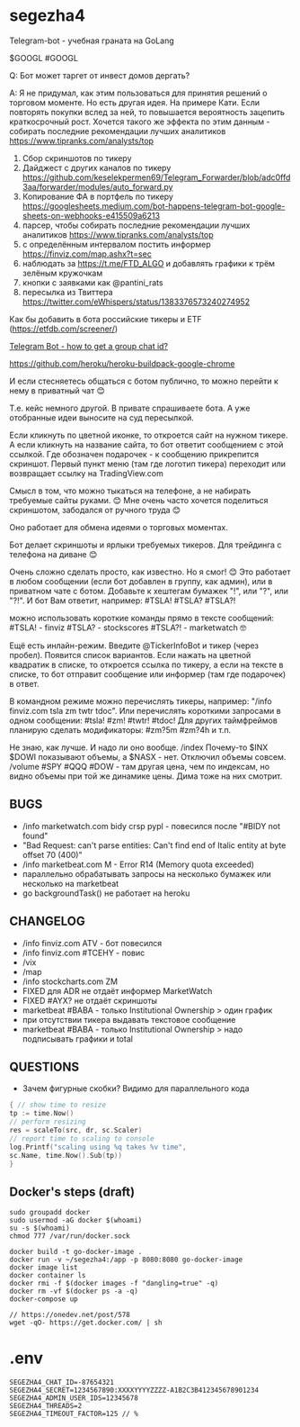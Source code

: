 # segezha4

Telegram-bot - учебная граната на GoLang

$GOOGL #GOOGL

Q: Бот может таргет от инвест домов дергать?

A: Я не придумал, как этим пользоваться для принятия решений о торговом моменте. Но есть другая идея. На примере Кати. Если повторять покупки вслед за ней, то повышается вероятность зацепить краткосрочный рост. Хочется такого же эффекта по этим данным - собирать последние рекомендации лучших аналитиков https://www.tipranks.com/analysts/top

1. Сбор скриншотов по тикеру
2. Дайджест с других каналов по тикеру https://github.com/keselekpermen69/Telegram_Forwarder/blob/adc0ffd3aa/forwarder/modules/auto_forward.py
3. Копирование ФА в портфель по тикеру https://googlesheets.medium.com/bot-happens-telegram-bot-google-sheets-on-webhooks-e415509a6213
4. парсер, чтобы собирать последние рекомендации лучших аналитиков https://www.tipranks.com/analysts/top
5. с определённым интервалом постить информер https://finviz.com/map.ashx?t=sec
6. наблюдать за https://t.me/FTD_ALGO и добавлять графики к трём зелёным кружочкам
7. кнопки с заявками как @pantini_rats
8. пересылка из Твиттера https://twitter.com/eWhispers/status/1383376573240274952

Как бы добавить в бота российские тикеры и ETF (https://etfdb.com/screener/)

[Telegram Bot - how to get a group chat id?](https://stackoverflow.com/questions/32423837/telegram-bot-how-to-get-a-group-chat-id)

https://github.com/heroku/heroku-buildpack-google-chrome

И если стесняетесь общаться с ботом публично, то можно перейти к нему в приватный чат 😊

Т.е. кейс немного другой. В привате спрашиваете бота. А уже отобранные идеи выносите на суд пересылкой.

Если кликнуть по цветной иконке, то откроется сайт на нужном тикере. А если кликнуть на название сайта, то бот ответит сообщением с этой ссылкой. Где обозначен подарочек - к сообщению прикрепится скриншот.
Первый пункт меню (там где логотип тикера) переходит или возвращает ссылку на TradingView.com

Смысл в том, что можно тыкаться на телефоне, а не набирать требуемые сайты руками. 😊
Мне очень часто хочется поделиться скриншотом, забодался от ручного труда 😊

Оно работает для обмена идеями о торговых моментах.

Бот делает скриншоты и ярлыки требуемых тикеров. Для трейдинга с телефона на диване 😊

Очень сложно сделать просто, как известно. Но я смог! 😊 Это работает в любом сообщении (если бот добавлен в группу, как админ), или в приватном чате с ботом. Добавьте к хештегам бумажек "!", или "?", или "?!". И бот Вам ответит, например: #TSLA! #TSLA? #TSLA?!

можно использовать короткие команды прямо в тексте сообщений: #TSLA! - finviz #TSLA? - stockscores #TSLA?! - marketwatch 🤓

Ещё есть инлайн-режим. Введите @TickerInfoBot и тикер (через пробел). Появится список вариантов. Если нажать на цветной квадратик в списке, то откроется ссылка по тикеру, а если на тексте в списке, то бот отправит сообщение или информер (там где подарочек) в ответ.

В командном режиме можно перечислять тикеры, например: "/info finviz.com tsla zm twtr tdoc". Или перечислять короткими запросами в одном сообщении: #tsla! #zm! #twtr! #tdoc! Для других таймфреймов планирую сделать модификаторы: #zm?5m #zm?4h и т.п.

Не знаю, как лучше. И надо ли оно вообще.
/index Почему-то $INX $DOWI показывают объемы, а $NASX - нет. Отключил объемы совсем.
/volume \#SPY \#QQQ \#DOW - там другая цена, чем по индексам, но видно объемы при той же динамике цены. Дима тоже на них смотрит.

## BUGS

- /info marketwatch.com bidy crsp pypl - повесился после "#BIDY not found"
- "Bad Request: can't parse entities: Can't find end of Italic entity at byte offset 70 (400)"
- /info marketbeat.com M - Error R14 (Memory quota exceeded)
- параллельно обрабатывать запросы на несколько бумажек или несколько на marketbeat
- go backgroundTask() не работает на heroku

## CHANGELOG

- /info finviz.com ATV - бот повесился
- /info finviz.com #TCEHY - повис
- /vix
- /map
- /info stockcharts.com ZM
- FIXED для ADR не отдаёт информер MarketWatch
- FIXED \#AYX? не отдаёт скриншоты
- marketbeat #BABA - только Institutional Ownership > один график
- при отсутствии тикера выдавать текстовое сообщение
- marketbeat #BABA - только Institutional Ownership > надо подписывать графики и total

## QUESTIONS

- Зачем фигурные скобки? Видимо для параллельного кода

```go
{ // show time to resize
tp := time.Now()
// perform resizing
res = scaleTo(src, dr, sc.Scaler)
// report time to scaling to console
log.Printf("scaling using %q takes %v time",
sc.Name, time.Now().Sub(tp))
}
```

## Docker's steps (draft)

```
sudo groupadd docker
sudo usermod -aG docker $(whoami)
su -s $(whoami)
chmod 777 /var/run/docker.sock

docker build -t go-docker-image .
docker run -v ~/segezha4:/app -p 8080:8080 go-docker-image
docker image list
docker container ls
docker rmi -f $(docker images -f "dangling=true" -q)
docker rm -vf $(docker ps -a -q)
docker-compose up

// https://onedev.net/post/578
wget -qO- https://get.docker.com/ | sh
```

# .env

```
SEGEZHA4_CHAT_ID=-87654321
SEGEZHA4_SECRET=1234567890:XXXXYYYYZZZZ-A1B2C3B412345678901234
SEGEZHA4_ADMIN_USER_IDS=12345678
SEGEZHA4_THREADS=2
SEGEZHA4_TIMEOUT_FACTOR=125 // %
```
